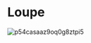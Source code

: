 # Loupe

![p54casaaz9oq0g8ztpi5](https://user-images.githubusercontent.com/65178119/182212972-af9122c1-a3fd-4364-bd5e-fc5ee7fcad1b.gif)
